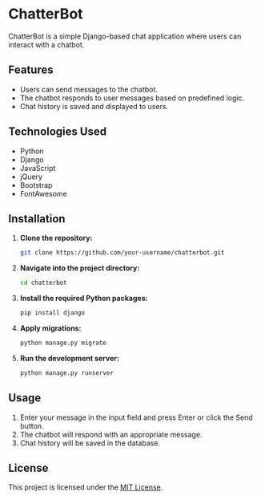 # ChatterBot

ChatterBot is a simple Django-based chat application where users can interact with a chatbot.

## Features

- Users can send messages to the chatbot.
- The chatbot responds to user messages based on predefined logic.
- Chat history is saved and displayed to users.

## Technologies Used

- Python
- Django
- JavaScript
- jQuery
- Bootstrap
- FontAwesome

## Installation

1. **Clone the repository:**

   ```bash
   git clone https://github.com/your-username/chatterbot.git
   ```

2. **Navigate into the project directory:**

   ```bash
   cd chatterbot
   ```

3. **Install the required Python packages:**

   ```bash
   pip install django
   ```

4. **Apply migrations:**

   ```bash
   python manage.py migrate
   ```

5. **Run the development server:**

   ```bash
   python manage.py runserver
   ```

## Usage

1. Enter your message in the input field and press Enter or click the Send button.
2. The chatbot will respond with an appropriate message.
3. Chat history will be saved in the database.

## License

This project is licensed under the [MIT License](LICENSE).
